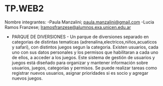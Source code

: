 # TP.WEB2

Nombre integrantes:
-Paula Manzalini;
  paula.manzalini@gmail.com
-Lucia Ramos Franzese;
  lramosfranzese@alumnos.exa.unicen.edu.ar


 - PARQUE DE DIVERSIONES -
  Un parque de diversiones separado en categorias de distintas tematicas (adrenalina,electricos,niños,acuaticos y safari), 
  con distintos juegos segun la categoria. Existen usuarios, cada uno con sus datos personales y los permisos que habilitaran a cada uno de ellos,
  a acceder a los juegos.
  Este sistema de gestión de usuarios y juegos está diseñado para organizar y mantener información sobre usuarios, juegos, categorías y permisos. 
  Se puede realizar tareas como registrar nuevos usuarios, asignar prioridades si es socio y agregar nuevos juegos.

  
